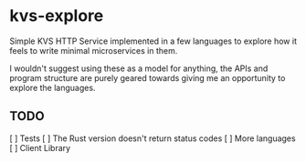 # kvs-explore
Simple KVS HTTP Service implemented in a few languages to explore how it feels to write minimal microservices in them.

I wouldn't suggest using these as a model for anything, the APIs and program structure are purely geared towards giving me an opportunity to explore the languages.

## TODO
[ ] Tests
[ ] The Rust version doesn't return status codes
[ ] More languages
[ ] Client Library

